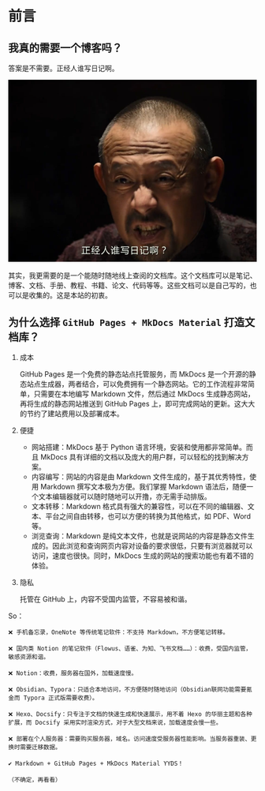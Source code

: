 # 前言

## 我真的需要一个博客吗？
答案是不需要。正经人谁写日记啊。

![Alt text](image-1.png)

其实，我更需要的是一个能随时随地线上查阅的文档库。这个文档库可以是笔记、博客、文档、手册、教程、书籍、论文、代码等等。这些文档可以是自己写的，也可以是收集的。这是本站的初衷。


## 为什么选择 `GitHub Pages + MkDocs Material` 打造文档库？
1. 成本

    GitHub Pages 是一个免费的静态站点托管服务，而 MkDocs 是一个开源的静态站点生成器，两者结合，可以免费拥有一个静态网站。它的工作流程非常简单，只需要在本地编写 Markdown 文件，然后通过 MkDocs 生成静态网站，再将生成的静态网站推送到 GitHub Pages 上，即可完成网站的更新。这大大的节约了建站费用以及部署成本。

2. 便捷
    - 网站搭建：MkDocs 基于 Python 语言环境，安装和使用都非常简单。而且 MkDocs 具有详细的文档以及庞大的用户群，可以轻松的找到解决方案。
    - 内容编写：网站的内容是由 Markdown 文件生成的，基于其优秀特性，使用 Markdown 撰写文本极为方便。我们掌握 Markdown 语法后，随便一个文本编辑器就可以随时随地可以开撸，亦无需手动排版。
    - 文本转移：Markdown 格式具有强大的兼容性，可以在不同的编辑器、文本、平台之间自由转移，也可以方便的转换为其他格式，如 PDF、Word 等。
    - 浏览查询：Markdown 是纯文本文件，也就是说网站的内容是静态文件生成的。因此浏览和查询网页内容对设备的要求很低，只要有浏览器就可以访问，速度也很快。同时，MkDocs 生成的网站的搜索功能也有着不错的体验。


3. 隐私
   
    托管在 GitHub 上，内容不受国内监管，不容易被和谐。
   

So：


    ❌ 手机备忘录，OneNote 等传统笔记软件：不支持 Markdown，不方便笔记转移。

    ❌ 国内类 Notion 的笔记软件（Flowus、语雀、为知、飞书文档……）：收费，受国内监管，敏感资源和谐。

    ❌ Notion：收费，服务器在国外，加载速度慢。

    ❌ Obsidian、Typora：只适合本地访问，不方便随时随地访问（Obsidian联网功能需要氪金而 Typora 正式版需要收费）。

    ❌ Hexo、Docsify：只专注于文档的快速生成和快速展示，用不着 Hexo 的华丽主题和各种扩展，而 Docsify 采用实时渲染方式，对于大型文档来说，加载速度会慢一些。

    ❌ 部署在个人服务器：需要购买服务器，域名。访问速度受服务器性能影响。当服务器重装、更换时需要迁移数据。

    ✔️ Markdown + GitHub Pages + MkDocs Material YYDS！

    （不确定，再看看）

   